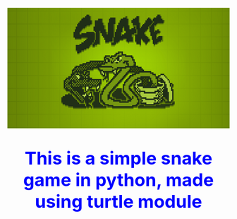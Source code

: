 <p align="center">
  <img src="snake.png" />
</p>
<p align="center", style="color:blue;font-size:40px;">
  <b>This is a simple snake game in python, made using turtle module</b>
</p>



